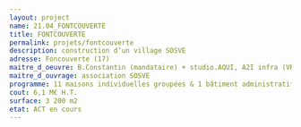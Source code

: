 ```yaml
---
layout: project
name: 21.04_FONTCOUVERTE
title: FONTCOUVERTE
permalink: projets/fontcouverte
description: construction d’un village SOSVE
adresse: Foncouverte (17)
maitre_d_oeuvre: B.Constantin (mandataire) + studio.AQUI, A2I infra (VRD), Atlantec (structure), Passiv&a (fluides)
maitre_d_ouvrage: association SOSVE
programme: 11 maisons individuelles groupées & 1 bâtiment administratif
cout: 6,1 M€ H.T.
surface: 3 200 m2
etat: ACT en cours
---
```

